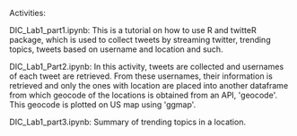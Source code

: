 Activities:

DIC_Lab1_part1.ipynb: This is a tutorial on how to use R and twitteR package, which is used to collect tweets by streaming twitter, trending topics, tweets based on username and location and such.

DIC_Lab1_Part2.ipynb: In this activity, tweets are collected and usernames of each tweet are retrieved. From these usernames, their information is retrieved and only the ones with location are placed into another dataframe from which geocode of the locations is obtained from an API, 'geocode'. This geocode is plotted on US map using 'ggmap'.

DIC_Lab1_part3.ipynb: Summary of trending topics in a location.
